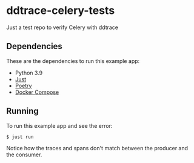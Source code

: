 # ddtrace-celery-tests

Just a test repo to verify Celery with ddtrace

## Dependencies

These are the dependencies to run this example app:
* Python 3.9
* [Just](https://just.systems/)
* [Poetry](https://python-poetry.org/)
* [Docker Compose](https://docs.docker.com/compose/)

## Running

To run this example app and see the error:

```shell
$ just run
```

Notice how the traces and spans don't match between the producer and the consumer.
